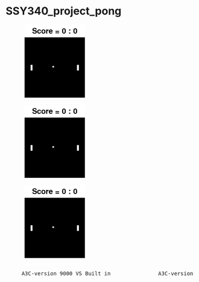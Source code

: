 # SSY340_project_pong

<p align="left">
  <img src=training_9000.gif hspace = "50">
  <img src=training_9000.gif hspace = "50">
  <img src=training_9000.gif hspace = "50">
  <pre>
     A3C-version 9000 VS Built in               A3C-version 9000 VS Built in               A3C-version 9000 VS Built in
  </pre>
</p>
